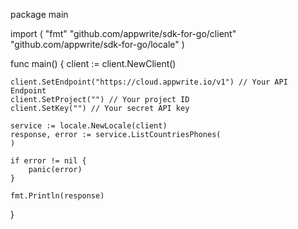 package main

import (
    "fmt"
    "github.com/appwrite/sdk-for-go/client"
    "github.com/appwrite/sdk-for-go/locale"
)

func main() {
    client := client.NewClient()

    client.SetEndpoint("https://cloud.appwrite.io/v1") // Your API Endpoint
    client.SetProject("") // Your project ID
    client.SetKey("") // Your secret API key

    service := locale.NewLocale(client)
    response, error := service.ListCountriesPhones(
    )

    if error != nil {
        panic(error)
    }

    fmt.Println(response)
}
